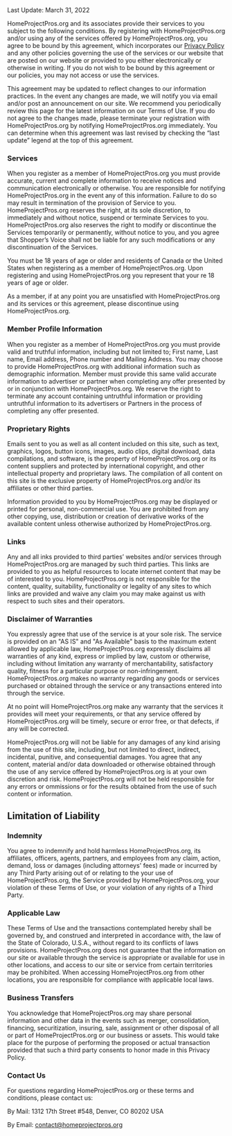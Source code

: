 Last Update: March 31, 2022

HomeProjectPros.org and its associates provide their services to you subject to the following conditions. By registering with HomeProjectPros.org and/or using any of the services offered by HomeProjectPros.org, you agree to be bound by this agreement, which incorporates our [Privacy Policy](https://homeprojectpros.org/privacy) and any other policies governing the use of the services or our website that are posted on our website or provided to you either electronically or otherwise in writing. If you do not wish to be bound by this agreement or our policies, you may not access or use the services.

This agreement may be updated to reflect changes to our information practices. In the event any changes are made, we will notify you via email and/or post an announcement on our site. We recommend you periodically review this page for the latest information on our Terms of Use. If you do not agree to the changes made, please terminate your registration with HomeProjectPros.org by notifying HomeProjectPros.org immediately. You can determine when this agreement was last revised by checking the “last update” legend at the top of this agreement.

### Services

When you register as a member of HomeProjectPros.org you must provide accurate, current and complete information to receive notices and communication electronically or otherwise. You are responsible for notifying HomeProjectPros.org in the event any of this information. Failure to do so may result in termination of the provision of Service to you. HomeProjectPros.org reserves the right, at its sole discretion, to immediately and without notice, suspend or terminate Services to you. HomeProjectPros.org also reserves the right to modify or discontinue the Services temporarily or permanently, without notice to you, and you agree that Shopper’s Voice shall not be liable for any such modifications or any discontinuation of the Services.

You must be 18 years of age or older and residents of Canada or the United States when registering as a member of HomeProjectPros.org. Upon registering and using HomeProjectPros.org you represent that your re 18 years of age or older.

As a member, if at any point you are unsatisfied with HomeProjectPros.org and its services or this agreement, please discontinue using HomeProjectPros.org.

### Member Profile Information

When you register as a member of HomeProjectPros.org you must provide valid and truthful information, including but not limited to; First name, Last name, Email address, Phone number and Mailing Address. You may choose to provide HomeProjectPros.org with additional information such as demographic information. Member must provide this same valid accurate information to advertiser or partner when completing any offer presented by or in conjunction with HomeProjectPros.org. We reserve the right to terminate any account containing untruthful information or providing untruthful information to its advertisers or Partners in the process of completing any offer presented.

### Proprietary Rights

Emails sent to you as well as all content included on this site, such as text, graphics, logos, button icons, images, audio clips, digital download, data compilations, and software, is the property of HomeProjectPros.org or its content suppliers and protected by international copyright, and other intellectual property and proprietary laws. The compilation of all content on this site is the exclusive property of HomeProjectPros.org and/or its affiliates or other third parties.

Information provided to you by HomeProjectPros.org may be displayed or printed for personal, non-commercial use. You are prohibited from any other copying, use, distribution or creation of derivative works of the available content unless otherwise authorized by HomeProjectPros.org.

### Links

Any and all inks provided to third parties’ websites and/or services through HomeProjectPros.org are managed by such third parties. This links are provided to you as helpful resources to locate internet content that may be of interested to you. HomeProjectPros.org is not responsible for the content, quality, suitability, functionality or legality of any sites to which links are provided and waive any claim you may make against us with respect to such sites and their operators.

### Disclaimer of Warranties

You expressly agree that use of the service is at your sole risk. The service is provided on an "AS IS" and "As Available" basis to the maximum extent allowed by applicable law, HomeProjectPros.org expressly disclaims all warranties of any kind, express or implied by law, custom or otherwise, including without limitation any warranty of merchantability, satisfactory quality, fitness for a particular purpose or non-infringement. HomeProjectPros.org makes no warranty regarding any goods or services purchased or obtained through the service or any transactions entered into through the service.

At no point will HomeProjectPros.org make any warranty that the services it provides will meet your requirements, or that any service offered by HomeProjectPros.org will be timely, secure or error free, or that defects, if any will be corrected.

HomeProjectPros.org will not be liable for any damages of any kind arising from the use of this site, including, but not limited to direct, indirect, incidental, punitive, and consequential damages. You agree that any content, material and/or data downloaded or otherwise obtained through the use of any service offered by HomeProjectPros.org is at your own discretion and risk. HomeProjectPros.org will not be held responsible for any errors or ommissions or for the results obtained from the use of such content or information.

Limitation of Liability
-----------------------

### Indemnity

You agree to indemnify and hold harmless HomeProjectPros.org, its affiliates, officers, agents, partners, and employees from any claim, action, demand, loss or damages (including attorneys' fees) made or incurred by any Third Party arising out of or relating to the your use of HomeProjectPros.org, the Service provided by HomeProjectPros.org, your violation of these Terms of Use, or your violation of any rights of a Third Party.

### Applicable Law

These Terms of Use and the transactions contemplated hereby shall be governed by, and construed and interpreted in accordance with, the law of the State of Colorado, U.S.A., without regard to its conflicts of laws provisions. HomeProjectPros.org does not guarantee that the information on our site or available through the service is appropriate or available for use in other locations, and access to our site or service from certain territories may be prohibited. When accessing HomeProjectPros.org from other locations, you are responsible for compliance with applicable local laws.

### Business Transfers

You acknowledge that HomeProjectPros.org may share personal information and other data in the events such as merger, consolidation, financing, securitization, insuring, sale, assignment or other disposal of all or part of HomeProjectPros.org or our business or assets. This would take place for the purpose of performing the proposed or actual transaction provided that such a third party consents to honor made in this Privacy Policy.

### Contact Us

For questions regarding HomeProjectPros.org or these terms and conditions, please contact us:

By Mail: 1312 17th Street #548, Denver, CO 80202 USA

By Email: contact@homeprojectpros.org